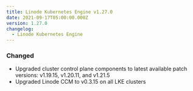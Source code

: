 ```yaml
---
title: Linode Kubernetes Engine v1.27.0
date: 2021-09-17T05:00:00.000Z
version: 1.27.0
changelog:
  - Linode Kubernetes Engine
---
```


### Changed

* Upgraded cluster control plane components to latest available patch versions: v1.19.15, v1.20.11, and v1.21.5
* Upgraded Linode CCM to v0.3.15 on all LKE clusters

